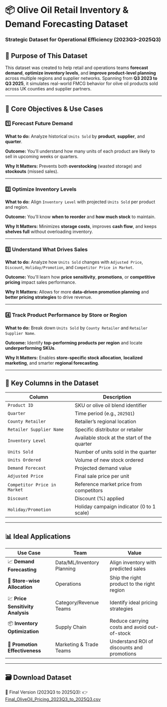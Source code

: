 

# 📦 Olive Oil Retail Inventory & Demand Forecasting Dataset

### Strategic Dataset for Operational Efficiency (2023Q3–2025Q3)

## 🧭 Purpose of This Dataset

This dataset was created to help retail and operations teams **forecast demand**, **optimize inventory levels**, and **improve product-level planning** across multiple regions and supplier networks. Spanning from **Q3 2023 to Q3 2025**, it simulates real-world FMCG behavior for olive oil products sold across UK counties and supplier partners.

---

## 📌 Core Objectives & Use Cases

### 1️⃣ Forecast Future Demand

**What to do:**
Analyze historical `Units Sold` by **product**, **supplier**, and **quarter**.

**Outcome:**
You’ll understand how many units of each product are likely to sell in upcoming weeks or quarters.

**Why It Matters:**
Prevents both **overstocking** (wasted storage) and **stockouts** (missed sales).

---

### 2️⃣ Optimize Inventory Levels

**What to do:**
Align `Inventory Level` with projected `Units Sold` per product and region.

**Outcome:**
You’ll know **when to reorder** and **how much stock** to maintain.

**Why It Matters:**
Minimizes **storage costs**, improves **cash flow**, and keeps **shelves full** without overloading inventory.

---

### 3️⃣ Understand What Drives Sales

**What to do:**
Analyze how `Units Sold` changes with `Adjusted Price`, `Discount`, `Holiday/Promotion`, and `Competitor Price in Market`.

**Outcome:**
You'll learn how **price sensitivity**, **promotions**, or **competitive pricing** impact sales performance.

**Why It Matters:**
Allows for more **data-driven promotion planning** and **better pricing strategies** to drive revenue.

---

### 4️⃣ Track Product Performance by Store or Region

**What to do:**
Break down `Units Sold` by `County Retailer` and `Retailer Supplier Name`.

**Outcome:**
Identify **top-performing products per region** and locate **underperforming SKUs**.

**Why It Matters:**
Enables **store-specific stock allocation**, **localized marketing**, and smarter **regional forecasting**.

---

## 🧾 Key Columns in the Dataset

| Column                       | Description                                 |
| ---------------------------- | ------------------------------------------- |
| `Product ID`                 | SKU or olive oil blend identifier           |
| `Quarter`                    | Time period (e.g., `2025Q1`)                |
| `County Retailer`            | Retailer’s regional location                |
| `Retailer Supplier Name`     | Specific distributor or retailer            |
| `Inventory Level`            | Available stock at the start of the quarter |
| `Units Sold`                 | Number of units sold in the quarter         |
| `Units Ordered`              | Volume of new stock ordered                 |
| `Demand Forecast`            | Projected demand value                      |
| `Adjusted Price`             | Final sale price per unit                   |
| `Competitor Price in Market` | Reference market price from competitors     |
| `Discount`                   | Discount (%) applied                        |
| `Holiday/Promotion`          | Holiday campaign indicator (0 to 1 scale)   |

---

## 📊 Ideal Applications

| Use Case                          | Team                       | Value                                        |
| --------------------------------- | -------------------------- | -------------------------------------------- |
| 📈 **Demand Forecasting**         | Data/ML/Inventory Planning | Align inventory with predicted sales         |
| 🏬 **Store-wise Allocation**      | Operations                 | Ship the right product to the right region   |
| 💹 **Price Sensitivity Analysis** | Category/Revenue Teams     | Identify ideal pricing strategies            |
| 📦 **Inventory Optimization**     | Supply Chain               | Reduce carrying costs and avoid out-of-stock |
| 🧠 **Promotion Effectiveness**    | Marketing & Trade Teams    | Understand ROI of discounts and promotions   |

---

## 🗃️ Download Dataset

📁 Final Version (2023Q3 to 2025Q3):
👉 [Final\_OliveOil\_Pricing\_2023Q3\_to\_2025Q3.csv](sandbox:/mnt/data/Final_OliveOil_Pricing_2023Q3_to_2025Q3.csv)

